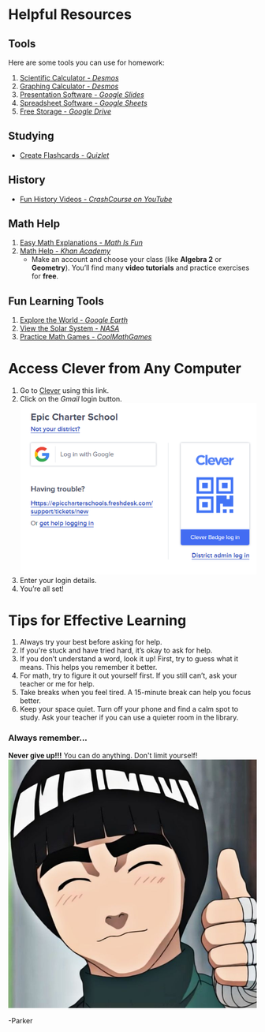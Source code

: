 # Helpful Resources

## Tools

Here are some tools you can use for homework:

1. [Scientific Calculator - _Desmos_](https://www.desmos.com/scientific)
2. [Graphing Calculator - _Desmos_](https://www.desmos.com/calculator)
3. [Presentation Software - _Google Slides_](https://docs.google.com/presentation/u/0/)
4. [Spreadsheet Software - _Google Sheets_](https://docs.google.com/spreadsheets/u/0/?pli=1)
5. [Free Storage - _Google Drive_](https://drive.google.com/drive/home)

## Studying

- [Create Flashcards - _Quizlet_](https://quizlet.com/gb)

## History

- [Fun History Videos - _CrashCourse on YouTube_](https://www.youtube.com/@crashcourse)

## Math Help

1. [Easy Math Explanations - _Math Is Fun_](https://www.mathsisfun.com/)
2. [Math Help - _Khan Academy_](https://www.khanacademy.org/)
   - Make an account and choose your class (like **Algebra 2** or **Geometry**). You’ll find many **video tutorials** and practice exercises for **free**.

## Fun Learning Tools

1. [Explore the World - _Google Earth_](https://earth.google.com/web/@0,-0.1795,0a,22251752.77375655d,35y,0h,0t,0r/data=CgRCAggBOgMKATBKDQj___________8BEAA)
2. [View the Solar System - _NASA_](https://eyes.nasa.gov/apps/solar-system/#/home)
3. [Practice Math Games - _CoolMathGames_](https://www.coolmathgames.com/0-crazy-taxi-m12)

# Access Clever from Any Computer

1. Go to [Clever](https://clever.com/oauth/authorize?channel=clever&client_id=4c63c1cf623dce82caac&confirmed=true&district_id=520a6793a9dd788a46000fdc&redirect_uri=https%3A%2F%2Fclever.com%2Fin%2Fauth_callback&response_type=code&state=c51594fd3a8cfacd4d603a147c7e799fd3ea11fcb7b2b83927915406accfe01a) using this link.
2. Click on the _Gmail_ login button.
   ![Gmail Login](image.png)
3. Enter your login details.
4. You’re all set!

# Tips for Effective Learning

1. Always try your best before asking for help.
2. If you're stuck and have tried hard, it’s okay to ask for help.
3. If you don’t understand a word, look it up! First, try to guess what it means. This helps you remember it better.
4. For math, try to figure it out yourself first. If you still can’t, ask your teacher or me for help.
5. Take breaks when you feel tired. A 15-minute break can help you focus better.
6. Keep your space quiet. Turn off your phone and find a calm spot to study. Ask your teacher if you can use a quieter room in the library.

### Always remember...

**Never give up!!!** You can do anything. Don't limit yourself!
![Motivational Image](image-1.png)

-Parker
